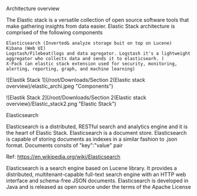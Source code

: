 Architecture overview

The Elastic stack is a versatile collection of open source software tools that make gathering insights from data easier.
Elastic Stack architecture is comprised of the following components

    Elasticsearch (Inverted& analyze storage buit on top on Lucene)
    Kibana (Web UI)
    Logstash/Filebeat(logs and data agregator. Logstash it's a lightweight aggregator who collects data and sends it to elasticsearh. )
    X-Pack (an elastic stack extension used for security, monitoring, alerting, reporting, graph, and machine learning)
   
![Elastik Stack 1](/root/Downloads/Section 2(Elastic stack overview)/elastic_archi.jpeg "Components")

![Elastik Stack 2](/root/Downloads/Section 2(Elastic stack overview)/Elastic_stack2.png "Elastic Stack")


Elasticsearch

Elasticsearch is a distributed, RESTful search and analytics engine and it is the heart of Elastic Stack.
Elasticsearch is a document store.
Elasticsearch is capable of storing documents as indexes in a similar fashion to .json format. Documents consits of "key":"value" pair

Ref: https://en.wikipedia.org/wiki/Elasticsearch

Elasticsearch is a search engine based on Lucene library. It provides a distributed, multitenant-capable full-text search engine with an HTTP web interface and schema-free JSON documents. Elasticsearch is developed in Java and is released as open source under the terms of the Apache License



